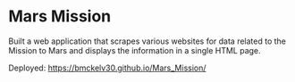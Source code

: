 # Mars Mission

Built a web application that scrapes various websites for data related to the Mission to Mars and displays the information in a single HTML page. 

Deployed: https://bmckelv30.github.io/Mars_Mission/

